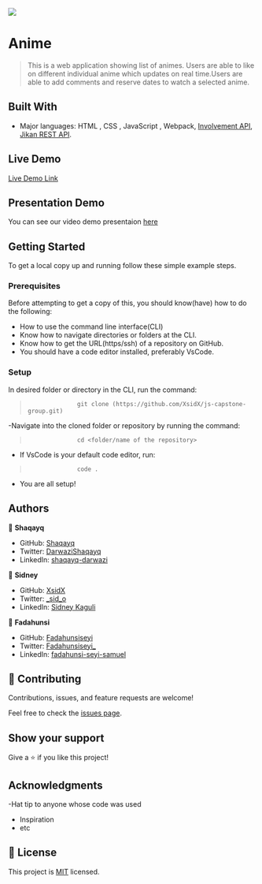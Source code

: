 ![](https://img.shields.io/badge/Microverse-blueviolet)

#  Anime 

> This is a web application showing list of animes. Users are able to like on different individual anime which updates on real time.Users are able to add comments and reserve dates to watch a selected anime.


## Built With

- Major languages: HTML , CSS , JavaScript , Webpack, [Involvement API](https://www.notion.so/Involvement-API-869e60b5ad104603aa6db59e08150270), [Jikan REST API](https://docs.api.jikan.moe/#tag/seasons/operation/getSeasonUpcoming
).

## Live Demo
[Live Demo Link](http://XsidX.github.io/js-capstone-group/)

## Presentation Demo
You can see our video demo presentaion [here](https://drive.google.com/file/d/1OE882XOIndsMAiZYu1Ttc5-YdokRDI1l/view)

## Getting Started

To get a local copy up and running follow these simple example steps.

### Prerequisites
Before attempting to get a copy of this, you should know(have) how to do the following:
- How to use the command line interface(CLI)
- Know how to navigate directories or folders at the CLI.
- Know how to get the URL(https/ssh) of a repository on GitHub.
- You should have a code editor installed, preferably VsCode.

### Setup
 In desired folder or directory in the CLI, run the command:
>                   git clone (https://github.com/XsidX/js-capstone-group.git)
-Navigate into the cloned folder or repository by running the command:
>                   cd <folder/name of the repository>
- If VsCode is your default code editor, run:
>                   code .
- You are all setup!



## Authors

👤 **Shaqayq**

- GitHub: [Shaqayq](https://github.com/Shaqayq)
- Twitter: [DarwaziShaqayq](https://twitter.com/DarwaziShaqayq)
- LinkedIn:  [shaqayq-darwazi](https://www.linkedin.com/in/shaqayq-darwazi-0a7487233/)

👤 **Sidney**

- GitHub: [XsidX](https://github.com/XsidX)
- Twitter: [_sid_o](https://twitter.com/_sid_o)
- LinkedIn: [Sidney Kaguli](https://www.linkedin.com/in/sidney-kaguli-0116801a6/)

👤 **Fadahunsi**

- GitHub: [Fadahunsiseyi](https://github.com/Fadahunsiseyi)
- Twitter: [Fadahunsiseyi_](https://twitter.com/@Fadahunsiseyi_)
- LinkedIn: [fadahunsi-seyi-samuel](https://www.linkedin.com/in/fadahunsi-seyi-samuel-49191a209/)


## 🤝 Contributing

Contributions, issues, and feature requests are welcome!

Feel free to check the [issues page](../../issues/).

## Show your support

Give a ⭐️ if you like this project!

## Acknowledgments

-Hat tip to anyone whose code was used
- Inspiration
- etc
## 📝 License

This project is [MIT](./MIT.md) licensed.

